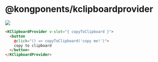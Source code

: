 # @kongponents/kclipboardprovider

[![](https://img.shields.io/npm/v/@kongponents/kclipboardprovider.svg?style=flat-square)](https://www.npmjs.com/package/@kongponents/kclipboardprovider)

```html
<KClipboardProvider v-slot="{ copyToClipboard }">
  <button
    @click="() => copyToClipboard('copy me!')">
    copy to clipboard
  </button>
</KClipboardProvider>
```
